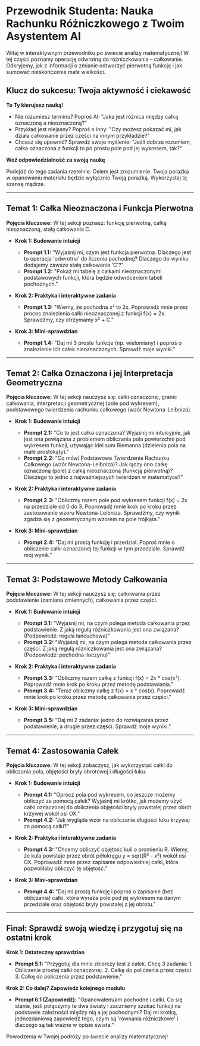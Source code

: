 # Przewodnik Studenta: Nauka Rachunku Różniczkowego z Twoim Asystentem AI

Witaj w interaktywnym przewodniku po świecie analizy matematycznej! W tej części poznamy operację odwrotną do różniczkowania – całkowanie. Odkryjemy, jak z informacji o zmianie odtworzyć pierwotną funkcję i jak sumować nieskończenie małe wielkości.

## Klucz do sukcesu: Twoja aktywność i ciekawość

**To Ty kierujesz nauką!**

* Nie rozumiesz terminu? Poproś AI: "Jaka jest różnica między całką oznaczoną a nieoznaczoną?"
* Przykład jest niejasny? Poproś o inny: "Czy możesz pokazać mi, jak działa całkowanie przez części na innym przykładzie?"
* Chcesz się upewnić? Sprawdź swoje myślenie: "Jeśli dobrze rozumiem, całka oznaczona z funkcji to po prostu pole pod jej wykresem, tak?"

**Weź odpowiedzialność za swoją naukę**

Podejdź do tego zadania rzetelnie. Celem jest zrozumienie. Twoja porażka w opanowaniu materiału będzie wyłącznie Twoją porażką. Wykorzystaj tę szansę mądrze.

---

## Temat 1: Całka Nieoznaczona i Funkcja Pierwotna

**Pojęcia kluczowe:** W tej sekcji poznasz: funkcję pierwotną, całkę nieoznaczoną, stałą całkowania C.

* **Krok 1: Budowanie intuicji**
    * **Prompt 1.1:** "Wyjaśnij mi, czym jest funkcja pierwotna. Dlaczego jest to operacja 'odwrotna' do liczenia pochodnej? Dlaczego do wyniku dodajemy zawsze stałą całkowania 'C'?"
    * **Prompt 1.2:** "Pokaż mi tabelę z całkami nieoznaczonymi podstawowych funkcji, która będzie odwróceniem tabeli pochodnych."

* **Krok 2: Praktyka i interaktywne zadania**
    * **Prompt 1.3:** "Wiemy, że pochodna x² to 2x. Poprowadź mnie przez proces znalezienia całki nieoznaczonej z funkcji f(x) = 2x. Sprawdźmy, czy otrzymamy x² + C."

* **Krok 3: Mini-sprawdzian**
    * **Prompt 1.4:** "Daj mi 3 proste funkcje (np. wielomiany) i poproś o znalezienie ich całek nieoznaczonych. Sprawdź moje wyniki."

---

## Temat 2: Całka Oznaczona i jej Interpretacja Geometryczna

**Pojęcia kluczowe:** W tej sekcji nauczysz się: całki oznaczonej, granic całkowania, interpretacji geometrycznej (pole pod wykresem), podstawowego twierdzenia rachunku całkowego (wzór Newtona-Leibniza).

* **Krok 1: Budowanie intuicji**
    * **Prompt 2.1:** "Co to jest całka oznaczona? Wyjaśnij mi intuicyjnie, jak jest ona powiązana z problemem obliczania pola powierzchni pod wykresem funkcji, używając idei sum Riemanna (dzielenia pola na małe prostokąty)."
    * **Prompt 2.2:** "Co mówi Podstawowe Twierdzenie Rachunku Całkowego (wzór Newtona-Leibniza)? Jak łączy ono całkę oznaczoną (pole) z całką nieoznaczoną (funkcją pierwotną)? Dlaczego to jedno z najważniejszych twierdzeń w matematyce?"

* **Krok 2: Praktyka i interaktywne zadania**
    * **Prompt 2.3:** "Obliczmy razem pole pod wykresem funkcji f(x) = 2x na przedziale od 0 do 3. Poprowadź mnie krok po kroku przez zastosowanie wzoru Newtona-Leibniza. Sprawdźmy, czy wynik zgadza się z geometrycznym wzorem na pole trójkąta."

* **Krok 3: Mini-sprawdzian**
    * **Prompt 2.4:** "Daj mi prostą funkcję i przedział. Poproś mnie o obliczenie całki oznaczonej tej funkcji w tym przedziale. Sprawdź mój wynik."

---

## Temat 3: Podstawowe Metody Całkowania

**Pojęcia kluczowe:** W tej sekcji nauczysz się: całkowania przez podstawienie (zamiana zmiennych), całkowania przez części.

* **Krok 1: Budowanie intuicji**
    * **Prompt 3.1:** "Wyjaśnij mi, na czym polega metoda całkowania przez podstawienie. Z jaką regułą różniczkowania jest ona związana? (Podpowiedź: reguła łańcuchowa)"
    * **Prompt 3.2:** "Wyjaśnij mi, na czym polega metoda całkowania przez części. Z jaką regułą różniczkowania jest ona związana? (Podpowiedź: pochodna iloczynu)"

* **Krok 2: Praktyka i interaktywne zadania**
    * **Prompt 3.3:** "Obliczmy razem całkę z funkcji f(x) = 2x * cos(x²). Poprowadź mnie krok po kroku przez metodę podstawiania."
    * **Prompt 3.4:** "Teraz obliczmy całkę z f(x) = x * cos(x). Poprowadź mnie krok po kroku przez metodę całkowania przez części."

* **Krok 3: Mini-sprawdzian**
    * **Prompt 3.5:** "Daj mi 2 zadania: jedno do rozwiązania przez podstawienie, a drugie przez części. Sprawdź moje wyniki."

---

## Temat 4: Zastosowania Całek

**Pojęcia kluczowe:** W tej sekcji zobaczysz, jak wykorzystać całki do obliczania pola, objętości bryły obrotowej i długości łuku.

* **Krok 1: Budowanie intuicji**
    * **Prompt 4.1:** "Oprócz pola pod wykresem, co jeszcze możemy obliczyć za pomocą całek? Wyjaśnij mi krótko, jak możemy użyć całki oznaczonej do obliczenia objętości bryły powstałej przez obrót krzywej wokół osi OX."
    * **Prompt 4.2:** "Jak wygląda wzór na obliczanie długości łuku krzywej za pomocą całki?"

* **Krok 2: Praktyka i interaktywne zadania**
    * **Prompt 4.3:** "Chcemy obliczyć objętość kuli o promieniu R. Wiemy, że kula powstaje przez obrót półokręgu y = sqrt(R² - x²) wokół osi OX. Poprowadź mnie przez zapisanie odpowiedniej całki, która pozwoliłaby obliczyć tę objętość."

* **Krok 3: Mini-sprawdzian**
    * **Prompt 4.4:** "Daj mi prostą funkcję i poproś o zapisanie (bez obliczania) całki, która wyraża pole pod jej wykresem na danym przedziale oraz objętość bryły powstałej z jej obrotu."

---

## Finał: Sprawdź swoją wiedzę i przygotuj się na ostatni krok

**Krok 1: Ostateczny sprawdzian**

* **Prompt 5.1:** "Przygotuj dla mnie zbiorczy test z całek. Chcę 3 zadania: 1. Obliczenie prostej całki oznaczonej. 2. Całkę do policzenia przez części. 3. Całkę do policzenia przez podstawienie."

**Krok 2: Co dalej? Zapowiedź kolejnego modułu**

* **Prompt 6.1 (Zapowiedź):** "Opanowałem/am pochodne i całki. Co się stanie, jeśli połączymy te dwa światy i zaczniemy szukać funkcji na podstawie zależności między nią a jej pochodnymi? Daj mi krótką, jednozdaniową zapowiedź tego, czym są 'równania różniczkowe' i dlaczego są tak ważne w opisie świata."

Powodzenia w Twojej podróży po świecie analizy matematycznej!